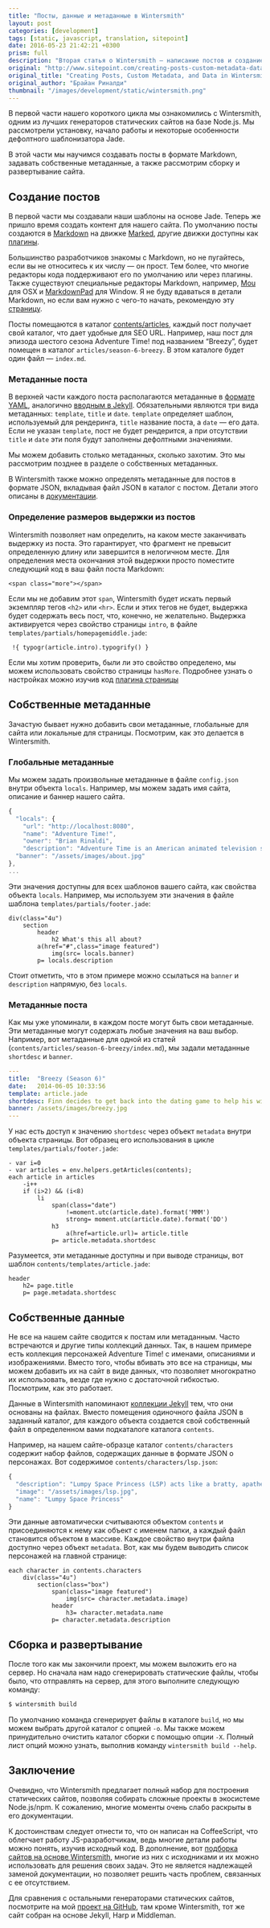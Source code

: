 ```yaml
---
title: "Посты, данные и метаданные в Wintersmith"
layout: post
categories: [development]
tags: [static, javascript, translation, sitepoint]
date: 2016-05-23 21:42:21 +0300
prism: full
description: "Вторая статья о Wintersmith — написание постов и создание сайта на основе данных"
original: "http://www.sitepoint.com/creating-posts-custom-metadata-data-wintersmith/"
original_title: "Creating Posts, Custom Metadata, and Data in Wintersmith"
original_author: "Брайан Риналди"
thumbnail: "/images/development/static/wintersmith.png"
---
```



В  первой части нашего короткого цикла мы ознакомились с Wintersmith, одним из лучших генераторов статических сайтов на базе Node.js. Мы рассмотрели установку, начало работы и некоторые особенности дефолтного шаблонизатора Jade.

В этой части мы научимся создавать посты в формате  Markdown, задавать собственные метаданные, а также рассмотрим сборку и развертывание сайта.

## Создание постов

В первой части мы создавали наши шаблоны на основе Jade. Теперь же пришло время создать контент для нашего сайта. По умолчанию посты создаются в [Markdown](http://daringfireball.net/projects/markdown/) на движке [Marked](https://github.com/chjj/marked), другие движки доступны как [плагины](https://github.com/jnordberg/wintersmith/wiki/Plugins).

Большинство разработчиков знакомы с Markdown, но не пугайтесь, если вы не относитесь к их числу — он прост. Тем более, что  многие редакторы кода поддерживают его по умолчанию или через плагины. Также существуют специальные редакторы Markdown, например, [Mou ](http://25.io/mou/) для OSX  и [MarkdownPad](http://markdownpad.com/) для  Window. Я не буду вдаваться в детали Markdown, но если вам нужно с чего-то начать, рекомендую эту  [страницу](http://daringfireball.net/projects/markdown/syntax).

Посты помещаются в каталог [contents/articles](contents/articles), каждый пост получает свой каталог, что дает удобные для SEO URL. Например, наш пост для эпизода шестого сезона Adventure Time! под названием “Breezy”, будет помещен в каталог `articles/season-6-breezy`. В этом каталоге будет один файл — `index.md`.

###  Метаданные поста

В верхней части каждого поста располагаются метаданные в [формате YAML](http://www.yaml.org/start.html), аналогично [вводным в Jekyll](http://jekyllrb.com/docs/frontmatter/). Обязательными являются три вида метаданных: `template`, `title` и `date`. `template` определяет шаблон, используемый для рендеринга, `title` название поста, а `date` — его дата. Если не указан `template`, пост не будет рендерится, а при отсутствии `title` и `date` эти поля будут заполнены дефолтными значениями.

Мы можем добавить столько метаданных, сколько захотим. Это мы рассмотрим позднее в разделе о собственных метаданных.

В Wintersmith также можно определять метаданные для постов в формате JSON, вкладывая файл JSON  в каталог с постом. Детали этого описаны в [документации](https://github.com/jnordberg/wintersmith#model).

###  Определение размеров выдержки из постов

Wintersmith позволяет нам определить, на каком месте заканчивать выдержку из поста. Это гарантирует, что фрагмент не превысит определенную длину или завершится в нелогичном месте. Для определения места окончания этой выдержки просто поместите следующий код в ваш файл поста Markdown:

```markup
<span class="more"></span>
```

Если мы не добавим этот `span`, Wintersmith будет искать первый экземпляр тегов `<h2>` или `<hr>`. Если и этих тегов не будет, выдержка будет содержать весь пост, что, конечно, не желательно. Выдержка активируется через свойство страницы `intro`, в файле `templates/partials/homepagemiddle.jade`:

```jade
 !{ typogr(article.intro).typogrify() }
```

Если мы хотим проверить, были ли это свойство определено, мы можем использовать свойство страницы `hasMore`. Подробнее узнать о настройках можно изучив код [плагина страницы](https://github.com/jnordberg/wintersmith/blob/718250eefdef08e9667650c350da0fb37c185936/src/plugins/page.coffee)

## Собственные метаданные

Зачастую бывает нужно добавить свои метаданные, глобальные для сайта или локальные для страницы. Посмотрим, как это делается в Wintersmith.

### Глобальные метаданные

Мы можем задать произвольные метаданные в файле `config.json` внутри объекта `locals`. Например, мы можем задать имя сайта, описание и баннер нашего сайта.

```javascript
{
  "locals": {
    "url": "http://localhost:8080",
    "name": "Adventure Time!",
    "owner": "Brian Rinaldi",
    "description": "Adventure Time is an American animated television series created by Pendleton Ward for Cartoon Network. The series follows the adventures of Finn, a human boy, and his best friend and adoptive brother Jake, a dog with magical powers to change shape and grow and shrink at will. Finn and Jake live in the post-apocalyptic Land of Ooo. Along the way, they interact with the other main characters of the show: Princess Bubblegum, The Ice King, and Marceline the Vampire Queen.",
  "banner": "/assets/images/about.jpg"
},
...
```

Эти значения доступны для всех шаблонов вашего сайта, как свойства объекта `locals`. Например, мы используем эти значения в файле шаблона `templates/partials/footer.jade`:

```jade
div(class="4u")
    section
        header
            h2 What's this all about?
        a(href="#",class="image featured")
            img(src= locals.banner)
        p= locals.description
```

Стоит отметить, что в этом примере можно ссылаться на `banner` и `description` напрямую, без `locals`.

### Метаданные поста

Как мы уже упоминали, в каждом посте могут быть свои метаданные. Эти метаданные могут содержать любые значения на ваш выбор. Например, вот метаданные для одной из статей  (`contents/articles/season-6-breezy/index.md`), мы задали метаданные `shortdesc` и `banner`.

```yaml
---
title:  "Breezy (Season 6)"
date:   2014-06-05 10:33:56
template: article.jade
shortdesc: Finn decides to get back into the dating game to help his wilting arm flower.
banner: /assets/images/breezy.jpg
---
```

У нас есть доступ к значению `shortdesc` через объект `metadata` внутри объекта страницы. Вот образец его использования в цикле `templates/partials/footer.jade`:

```jade
- var i=0
- var articles = env.helpers.getArticles(contents);
each article in articles
    -i++
    if (i>2) && (i<8)
        li
            span(class="date")
                !=moment.utc(article.date).format('MMM')
                strong= moment.utc(article.date).format('DD')
            h3
                a(href=article.url)= article.title
            p= article.metadata.shortdesc
```

Разумеется, эти метаданные доступны и при выводе страницы, вот шаблон `contents/templates/article.jade`:

```jade
header
    h2= page.title
    p= page.metadata.shortdesc
```

## Собственные данные

Не все на нашем сайте сводится к постам или метаданным. Часто встречаются и  другие типы коллекций данных. Так, в нашем примере есть коллекция персонажей Adventure Time! с именами, описаниями и изображениями. Вместо того, чтобы  вбивать это все на страницы,  мы можем добавить их на сайт в виде данных,  что позволяет многократно их  использовать, везде где нужно с достаточной гибкостью. Посмотрим, как это работает.

Данные в  Wintersmith напоминают [коллекции Jekyll](/documentation/13_collections/) тем, что они основаны на файлах. Вместо помещения одиночного файла JSON в заданный каталог, для каждого объекта создается  свой собственный файл в определенном вами подкаталоге каталога `contents`.

Например, на нашем  сайте-образце каталог `contents/characters` содержит набор файлов, содержащих данные в формате JSON о персонажах. Вот содержимое `contents/characters/lsp.json`:

```javascript
{
  "description": "Lumpy Space Princess (LSP) acts like a bratty, apathetic, sassy, attention-seeking and willfully ignorant teenager, often texting on her phone.",
  "image": "/assets/images/lsp.jpg",
  "name": "Lumpy Space Princess"
}
```

Эти данные автоматически считываются объектом `contents`  и присоединяются к нему как объект с именем папки, а каждый файл становится объектом в массиве. Каждое свойство внутри файла доступно через объект `metadata`. Вот, как мы будем выводить список персонажей на главной странице:

```jade
each character in contents.characters
    div(class="4u")
        section(class="box")
            span(class="image featured")
                img(src= character.metadata.image)
            header
                h3= character.metadata.name
            p= character.metadata.description
```

## Сборка и развертывание

После того как мы закончили проект, мы можем выложить его на сервер. Но сначала нам надо сгенерировать статические файлы, чтобы было, что отправлять на сервер, для этого выполните следующую команду:

```bash    
$ wintersmith build
```

По умолчанию команда сгенерирует файлы в каталоге `build`, но мы можем выбрать другой каталог с опцией `-o`. Мы также можем принудительно очистить каталог сборки с помощью опции `-X`. Полный лист опций можно узнать, выполнив  команду `wintersmith build --help`.


## Заключение

Очевидно, что  Wintersmith  предлагает полный набор для построения статических сайтов, позволяя собирать сложные проекты в экосистеме Node.js/npm. К сожалению, многие моменты очень слабо раскрыты в его документации.

К достоинствам следует отнести то, что он написан на CoffeeScript, что облегчает работу JS-разработчикам, ведь многие детали работы можно понять, изучив исходный код. В дополнение, вот [подборка сайтов на основе Wintersmith](https://github.com/jnordberg/wintersmith/wiki/Showcase), многие из них с исходниками и их можно использовать для решения своих задач. Это не является надлежащей заменой документации, но позволяет решить часть проблем, связанных с ее отсутствием.

Для сравнения с остальными генераторами статических сайтов, посмотрите на мой [проект на GitHub](https://github.com/sitepoint-editors/Static-Site-Samples), там кроме  Wintersmith, тот же сайт собран на основе Jekyll, Harp и Middleman.

